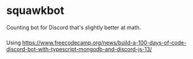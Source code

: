# squawkbot
Counting bot for Discord that's slightly better at math.

### 
Using https://www.freecodecamp.org/news/build-a-100-days-of-code-discord-bot-with-typescript-mongodb-and-discord-js-13/
